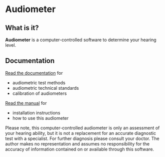 # Audiometer

## What is it?

**Audiometer** is a computer-controlled software to determine your hearing level. 

## Documentation

[Read the documentation](https://github.com/spatialaudio/audiometer/blob/master/docs/audiometer_doc.ipynb) for 

- audiometric test methods
- audiometric technical standards
- calibration of audiometers

[Read the manual](https://github.com/spatialaudio/audiometer/blob/master/docs/manual.ipynb) for 

- installation instructions
- how to use this audiometer 

Please note, this computer-controlled audiometer is only an assessment of your hearing ability, but it is not a replacement for an accurate diagnostic test with a specialist. For further diagnosis please consult your doctor. 
The author makes no representation and assumes no responsibility for the accuracy of information contained on or available through this software.
